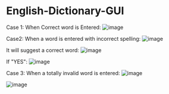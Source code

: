 # English-Dictionary-GUI

Case 1: When Correct word is Entered:
![image](https://user-images.githubusercontent.com/59718916/162167457-fd9e767f-29a5-4d13-b7c0-daaa480653ca.png)

Case2: When a word is entered with incorrect spelling:
![image](https://user-images.githubusercontent.com/59718916/162168110-f4f3a184-5801-4cc8-a0a6-6c60c8a713bf.png)

It will suggest a correct word:
![image](https://user-images.githubusercontent.com/59718916/162168261-1e32b43a-31b6-424f-9738-dca6b606395e.png)

If "YES":
![image](https://user-images.githubusercontent.com/59718916/162168454-4398e038-af25-4ca1-aeeb-8f4a6d3be108.png)


Case 3: When a totally invalid word is entered:
![image](https://user-images.githubusercontent.com/59718916/162168554-45eae69b-fa2e-4799-8129-418f2823ec5d.png)

![image](https://user-images.githubusercontent.com/59718916/162168645-c8a98c33-fc69-463e-9e87-58ce5cedacd4.png)
